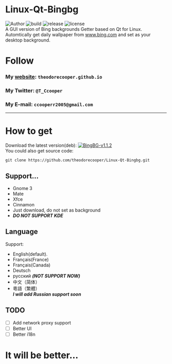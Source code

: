 # Linux-Qt-Bingbg
![Author](https://img.shields.io/badge/Author-Theodore%20Cooper-success.svg)  ![build](https://img.shields.io/badge/build-passing-brightgreen.svg)  ![release](https://img.shields.io/badge/Release-v1.1.2--beta-ff69b4.svg)  ![license](https://img.shields.io/badge/License-GPL--v3-9cf.svg)  
A GUI version of Bing backgrounds Getter based on Qt for Linux.
Automtically get daily wallpaper from www.bing.com and set as your desktop background.

# Follow
### My <a href="https://theodorecooper.github.io" target="_blank">website</a>: `theodorecooper.github.io`
### My Twitter: `@T_Ccooper`
### My E-mail: `ccooperr2005@gmail.com`

---
# How to get
Download the latest version(deb): [![BingBG-v1.1.2](https://img.shields.io/badge/Version-v1.1.2--beta-ff69b4.svg)](https://github.com/theodorecooper/Linux-Qt-Bingbg/releases/download/v1.1.2-beta/Bingbg-Qt-1.1.2-beta.deb)  
You could also get source code:
```shell
git clone https://github.com/theodorecooper/Linux-Qt-Bingbg.git
```

## Support...
* Gnome 3
* Mate
* Xfce
* Cinnamon
* Just download, do not set as background 
* ***DO NOT SUPPORT KDE***

## Language
Support:
* English(default).
* Français(France)
* Français(Canada)
* Deutsch
* русский ***(NOT SUPPORT NOW)***
* 中文（简体）
* 粵語（繁體）  
***I will add Russian support soon***

## TODO
- [ ] Add network proxy support
- [ ] Better UI
- [ ] Better i18n
# It will be better...
